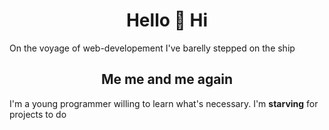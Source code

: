 <h1 align="center">Hello 👋 Hi </h1>
<p>
  On the voyage of web-developement I've barelly stepped on the ship
</p>
<h2 align='center'>
  Me me and me again
</h2>
<p>
  I'm a young programmer willing to learn what's necessary. 
  I'm <strong>starving</strong> for projects to do
</p>
<!--
**dOnTaSkAbOuTmYnAmE/dOnTaSkAbOuTmYnAmE** is a ✨ _special_ ✨ repository because its `README.md` (this file) appears on your GitHub profile.

Here are some ideas to get you started:

- 🔭 I’m currently working on ...
- 🌱 I’m currently learning ...
- 👯 I’m looking to collaborate on ...
- 🤔 I’m looking for help with ...
- 💬 Ask me about ...
- 📫 How to reach me: ...
- 😄 Pronouns: ...
- ⚡ Fun fact: ..
-->
